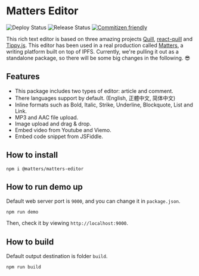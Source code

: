 # Matters Editor


![Deploy Status](https://github.com/thematters/matters-editor/workflows/Build%20&%20Publish/badge.svg) ![Release Status](https://github.com/thematters/matters-editor/workflows/Create%20Release/badge.svg) [![Commitizen friendly](https://img.shields.io/badge/commitizen-friendly-brightgreen.svg)](http://commitizen.github.io/cz-cli/)

This rich text editor is based on three amazing projects [Quill](https://quilljs.com/), [react-quill](https://github.com/zenoamaro/react-quill) and [Tippy.js](https://atomiks.github.io/tippyjs/). This editor has been used in a real production called [Matters](http://matters.news), a writing platform built on top of IPFS. Currently, we're pulling it out as a standalone package, so there will be some big changes in the following. 😎

## Features

- This package includes two types of editor: article and comment.
- There languages support by default. (English, 正體中文, 简体中文)
- Inline formats such as Bold, Italic, Strike, Underline, Blockquote, List and Link.
- MP3 and AAC file upload.
- Image upload and drag & drop.
- Embed video from Youtube and Viemo.
- Embed code snippet from JSFiddle.

## How to install

```
npm i @matters/matters-editor
```

## How to run demo up

Default web server port is `9000`, and you can change it in `package.json`.

```
npm run demo
```

Then, check it by viewing `http://localhost:9000`.

## How to build

Default output destination is folder `build`.

```
npm run build
```
